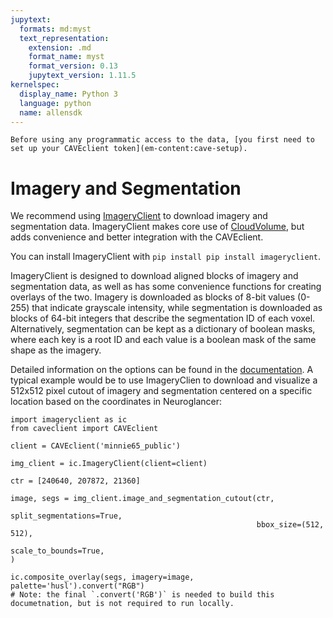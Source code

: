 ```yaml
---
jupytext:
  formats: md:myst
  text_representation:
    extension: .md
    format_name: myst
    format_version: 0.13
    jupytext_version: 1.11.5
kernelspec:
  display_name: Python 3
  language: python
  name: allensdk
---
```


```{important}
Before using any programmatic access to the data, [you first need to set up your CAVEclient token](em-content:cave-setup).
```

# Imagery and Segmentation

We recommend using [ImageryClient](https://github.com/AllenInstitute/ImageryClient) to download imagery and segmentation data.
ImageryClient makes core use of [CloudVolume](https://github.com/seung-lab/cloud-volume/), but adds convenience and better integration with the CAVEclient.

You can install ImageryClient with `pip install pip install imageryclient`.

ImageryClient is designed to download aligned blocks of imagery and segmentation data, as well as has some convenience functions for creating overlays of the two.
Imagery is downloaded as blocks of 8-bit values (0-255) that indicate grayscale intensity, while segmentation is downloaded as blocks of 64-bit integers that describe the segmentation ID of each voxel.
Alternatively, segmentation can be kept as a dictionary of boolean masks, where each key is a root ID and each value is a boolean mask of the same shape as the imagery.

Detailed information on the options can be found in the [documentation](https://github.com/AllenInstitute/ImageryClient).
A typical example would be to use ImageryClien to download and visualize a 512x512 pixel cutout of imagery and segmentation centered on a specific location based on the coordinates in Neuroglancer:


```{code-cell}
import imageryclient as ic
from caveclient import CAVEclient

client = CAVEclient('minnie65_public')

img_client = ic.ImageryClient(client=client)

ctr = [240640, 207872, 21360]

image, segs = img_client.image_and_segmentation_cutout(ctr,
                                                       split_segmentations=True,
                                                       bbox_size=(512, 512),
                                                       scale_to_bounds=True,
)

ic.composite_overlay(segs, imagery=image, palette='husl').convert("RGB")
# Note: the final `.convert('RGB')` is needed to build this documetnation, but is not required to run locally.
```
